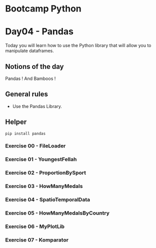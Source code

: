 # Bootcamp Python

# Day04 - Pandas

Today you will learn how to use the Python library that will allow you to manipulate dataframes.

## Notions of the day

Pandas ! And Bamboos !

## General rules

- Use the Pandas Library.

## Helper

```
pip install pandas
```

### Exercise 00 - FileLoader
### Exercise 01 - YoungestFellah
### Exercise 02 - ProportionBySport
### Exercise 03 - HowManyMedals
### Exercise 04 - SpatioTemporalData
### Exercise 05 - HowManyMedalsByCountry
### Exercise 06 - MyPlotLib
### Exercise 07 - Komparator
